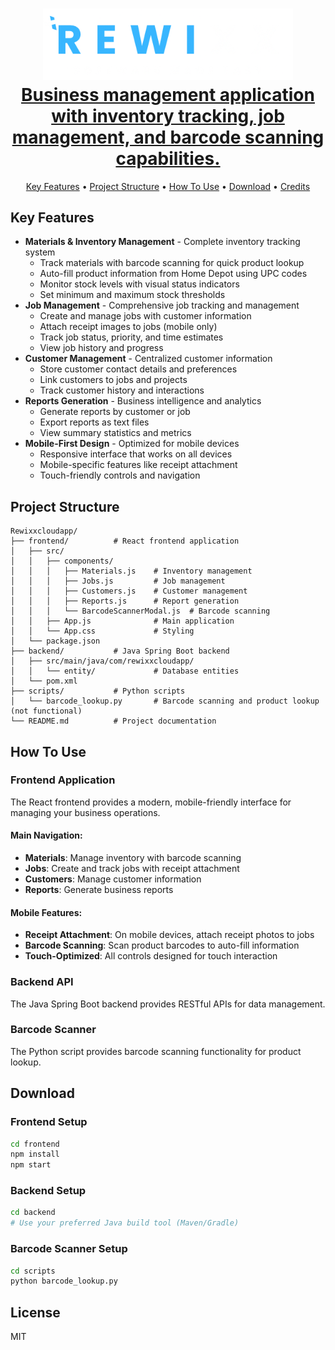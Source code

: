 <h1 align="center">
  <a href="RewixxCloudApp"><img src="https://github.com/MikeJouni/Rewixxcloudapp/blob/zain/assets/images/rewixx.png" width="400" style="margin-bottom: 0.0em;> </a>
</h1>

<h4 align="center">Business management application with inventory tracking, job management, and barcode scanning capabilities.</h4>

<p align="center">
  <a href="#key-features">Key Features</a> •
  <a href="#project-structure">Project Structure</a> •
  <a href="#how-to-use">How To Use</a> •
  <a href="#download">Download</a> •
  <a href="#credits">Credits</a> 
</p>

## Key Features

* **Materials & Inventory Management** - Complete inventory tracking system
  - Track materials with barcode scanning for quick product lookup
  - Auto-fill product information from Home Depot using UPC codes
  - Monitor stock levels with visual status indicators
  - Set minimum and maximum stock thresholds
* **Job Management** - Comprehensive job tracking and management
  - Create and manage jobs with customer information
  - Attach receipt images to jobs (mobile only)
  - Track job status, priority, and time estimates
  - View job history and progress
* **Customer Management** - Centralized customer information
  - Store customer contact details and preferences
  - Link customers to jobs and projects
  - Track customer history and interactions
* **Reports Generation** - Business intelligence and analytics
  - Generate reports by customer or job
  - Export reports as text files
  - View summary statistics and metrics
* **Mobile-First Design** - Optimized for mobile devices
  - Responsive interface that works on all devices
  - Mobile-specific features like receipt attachment
  - Touch-friendly controls and navigation

## Project Structure

```
Rewixxcloudapp/
├── frontend/          # React frontend application
│   ├── src/
│   │   ├── components/
│   │   │   ├── Materials.js    # Inventory management
│   │   │   ├── Jobs.js         # Job management
│   │   │   ├── Customers.js    # Customer management
│   │   │   ├── Reports.js      # Report generation
│   │   │   └── BarcodeScannerModal.js  # Barcode scanning
│   │   ├── App.js              # Main application
│   │   └── App.css             # Styling
│   └── package.json
├── backend/           # Java Spring Boot backend
│   ├── src/main/java/com/rewixxcloudapp/
│   │   └── entity/             # Database entities
│   └── pom.xml
├── scripts/           # Python scripts
│   └── barcode_lookup.py       # Barcode scanning and product lookup (not functional)
└── README.md          # Project documentation
```

## How To Use

### Frontend Application
The React frontend provides a modern, mobile-friendly interface for managing your business operations.

#### Main Navigation:
* **Materials**: Manage inventory with barcode scanning
* **Jobs**: Create and track jobs with receipt attachment
* **Customers**: Manage customer information
* **Reports**: Generate business reports

#### Mobile Features:
* **Receipt Attachment**: On mobile devices, attach receipt photos to jobs
* **Barcode Scanning**: Scan product barcodes to auto-fill information
* **Touch-Optimized**: All controls designed for touch interaction

### Backend API
The Java Spring Boot backend provides RESTful APIs for data management.

### Barcode Scanner
The Python script provides barcode scanning functionality for product lookup.

## Download

### Frontend Setup
```bash
cd frontend
npm install
npm start
```

### Backend Setup
```bash
cd backend
# Use your preferred Java build tool (Maven/Gradle)
```

### Barcode Scanner Setup
```bash
cd scripts
python barcode_lookup.py
```

## License

MIT 
